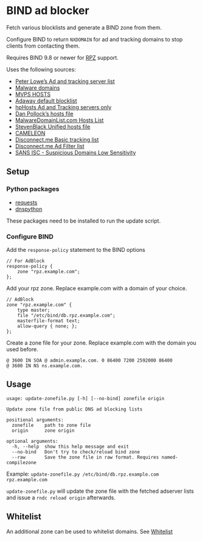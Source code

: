 # BIND ad blocker

Fetch various blocklists and generate a BIND zone from them.

Configure BIND to return `NXDOMAIN` for ad and tracking domains to stop clients from contacting them.

Requires BIND 9.8 or newer for [RPZ](https://en.wikipedia.org/wiki/Response_policy_zone) support.

Uses the following sources:

* [Peter Lowe’s Ad and tracking server list](https://pgl.yoyo.org/adservers/)
* [Malware domains](http://www.malwaredomains.com/)
* [MVPS HOSTS](http://winhelp2002.mvps.org/)
* [Adaway default blocklist](https://adaway.org/hosts.txt)
* [hpHosts Ad and Tracking servers only](https://hosts-file.net/)
* [Dan Pollock’s hosts file](http://someonewhocares.org/hosts/zero/)
* [MalwareDomainList.com Hosts List](http://www.malwaredomainlist.com/hostslist/hosts.txt)
* [StevenBlack Unified hosts file](https://github.com/StevenBlack/hosts)
* [CAMELEON](http://sysctl.org/cameleon/)
* [Disconnect.me Basic tracking list](https://disconnect.me/trackerprotection)
* [Disconnect.me Ad Filter list](https://disconnect.me/trackerprotection)
* [SANS ISC - Suspicious Domains Low Sensitivity](https://isc.sans.edu/suspicious_domains.html#lists)

## Setup

### Python packages

* [requests](https://pypi.python.org/pypi/requests)
* [dnspython](https://pypi.python.org/pypi/dnspython)

These packages need to be installed to run the update script.

### Configure BIND

Add the `response-policy` statement to the BIND options

```
// For AdBlock
response-policy {
	zone "rpz.example.com";
};
```

Add your rpz zone. Replace example.com with a domain of your choice.

```
// AdBlock
zone "rpz.example.com" {
	type master;
	file "/etc/bind/db.rpz.example.com";
	masterfile-format text;
	allow-query { none; };
};
```

Create a zone file for your zone. Replace example.com with the domain you used before.
```
@ 3600 IN SOA @ admin.example.com. 0 86400 7200 2592000 86400
@ 3600 IN NS ns.example.com.
```

## Usage

    usage: update-zonefile.py [-h] [--no-bind] zonefile origin

    Update zone file from public DNS ad blocking lists

    positional arguments:
      zonefile    path to zone file
      origin      zone origin

    optional arguments:
      -h, --help  show this help message and exit
      --no-bind   Don't try to check/reload bind zone
      --raw       Save the zone file in raw format. Requires named-compilezone

Example: `update-zonefile.py /etc/bind/db.rpz.example.com rpz.example.com`

`update-zonefile.py` will update the zone file with the fetched adserver lists and issue a `rndc reload origin` afterwards.

## Whitelist

An additional zone can be used to whitelist domains. See [Whitelist](https://github.com/Trellmor/bind-adblock/wiki/whitelist)
